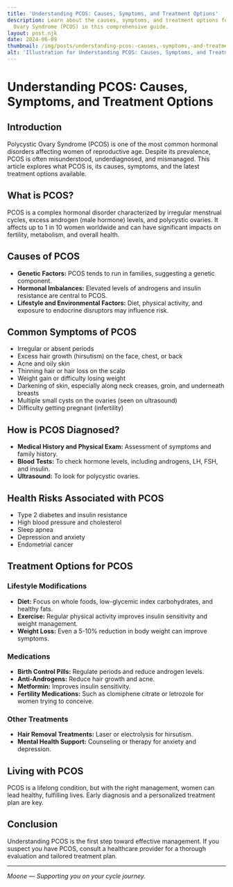 ```yaml
---
title: 'Understanding PCOS: Causes, Symptoms, and Treatment Options'
description: Learn about the causes, symptoms, and treatment options for Polycystic
  Ovary Syndrome (PCOS) in this comprehensive guide.
layout: post.njk
date: 2024-06-09
thumbnail: /img/posts/understanding-pcos:-causes,-symptoms,-and-treatment-options.png
alt: 'Illustration for Understanding PCOS: Causes, Symptoms, and Treatment Options'
---
```


# Understanding PCOS: Causes, Symptoms, and Treatment Options

## Introduction

Polycystic Ovary Syndrome (PCOS) is one of the most common hormonal disorders affecting women of reproductive age. Despite its prevalence, PCOS is often misunderstood, underdiagnosed, and mismanaged. This article explores what PCOS is, its causes, symptoms, and the latest treatment options available.

## What is PCOS?

PCOS is a complex hormonal disorder characterized by irregular menstrual cycles, excess androgen (male hormone) levels, and polycystic ovaries. It affects up to 1 in 10 women worldwide and can have significant impacts on fertility, metabolism, and overall health.

## Causes of PCOS

- **Genetic Factors:** PCOS tends to run in families, suggesting a genetic component.
- **Hormonal Imbalances:** Elevated levels of androgens and insulin resistance are central to PCOS.
- **Lifestyle and Environmental Factors:** Diet, physical activity, and exposure to endocrine disruptors may influence risk.

## Common Symptoms of PCOS

- Irregular or absent periods
- Excess hair growth (hirsutism) on the face, chest, or back
- Acne and oily skin
- Thinning hair or hair loss on the scalp
- Weight gain or difficulty losing weight
- Darkening of skin, especially along neck creases, groin, and underneath breasts
- Multiple small cysts on the ovaries (seen on ultrasound)
- Difficulty getting pregnant (infertility)

## How is PCOS Diagnosed?

- **Medical History and Physical Exam:** Assessment of symptoms and family history.
- **Blood Tests:** To check hormone levels, including androgens, LH, FSH, and insulin.
- **Ultrasound:** To look for polycystic ovaries.

## Health Risks Associated with PCOS

- Type 2 diabetes and insulin resistance
- High blood pressure and cholesterol
- Sleep apnea
- Depression and anxiety
- Endometrial cancer

## Treatment Options for PCOS

### Lifestyle Modifications

- **Diet:** Focus on whole foods, low-glycemic index carbohydrates, and healthy fats.
- **Exercise:** Regular physical activity improves insulin sensitivity and weight management.
- **Weight Loss:** Even a 5-10% reduction in body weight can improve symptoms.

### Medications

- **Birth Control Pills:** Regulate periods and reduce androgen levels.
- **Anti-Androgens:** Reduce hair growth and acne.
- **Metformin:** Improves insulin sensitivity.
- **Fertility Medications:** Such as clomiphene citrate or letrozole for women trying to conceive.

### Other Treatments

- **Hair Removal Treatments:** Laser or electrolysis for hirsutism.
- **Mental Health Support:** Counseling or therapy for anxiety and depression.

## Living with PCOS

PCOS is a lifelong condition, but with the right management, women can lead healthy, fulfilling lives. Early diagnosis and a personalized treatment plan are key.

## Conclusion

Understanding PCOS is the first step toward effective management. If you suspect you have PCOS, consult a healthcare provider for a thorough evaluation and tailored treatment plan.

---

*Moone — Supporting you on your cycle journey.* 